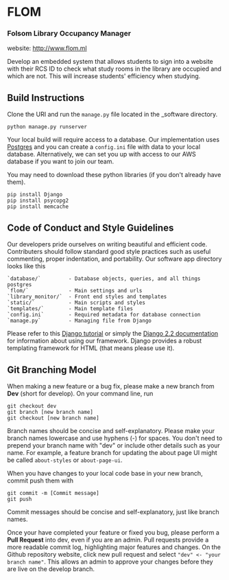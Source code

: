 # FLOM

### Folsom Library Occupancy Manager

website: http://www.flom.ml

Develop an embedded system that allows students to sign into a website with their RCS ID to check what study rooms in the library are occupied and which are not. This will increase students' efficiency when studying. 

## Build Instructions

Clone the URI and run the `manage.py` file located in the \_software directory.

`python manage.py runserver`

Your local build will require access to a database. Our implementation uses [Postgres](https://www.postgresql.org/) and you can create a `config.ini` file with data to your local database. Alternatively, we can set you up with access to our AWS database if you want to join our team.

You may need to download these python libraries (if you don't already have them).

```pip install Django``` \
```pip install psycopg2``` \
```pip install memcache``` 

## Code of Conduct and Style Guidelines

Our developers pride ourselves on writing beautiful and efficient code. Contributers should follow standard good style practices such as
useful commenting, proper indentation, and portability. Our software app directory looks like this

    `database/`         - Database objects, queries, and all things postgres 
    `flom/`             - Main settings and urls 
    `library_monitor/`  - Front end styles and templates 
    `static/`           - Main scripts and styles 
    `templates/`        - Main template files 
    `config.ini`        - Required metadata for database connection 
    `manage.py`         - Managing file from Django 
    
Please refer to this [Django tutorial](https://docs.djangoproject.com/en/2.2/intro/tutorial01/) or simply the 
[Django 2.2 documentation](https://docs.djangoproject.com/en/2.2/) for information about using our framework. Django provides a robust templating framework for HTML (that means please use it).

## Git Branching Model

When making a new feature or a bug fix, please make a new branch from **Dev** (short for develop). On your command line, run 

`git checkout dev` \
`git branch [new branch name]` \
`git checkout [new branch name]` 

Branch names should be concise and self-explanatory. Please make your branch names lowercase and use hyphens (-) for spaces. You don't need to prepend your branch name with "dev" or include other details such as your name. For example, a feature branch for updating the about page UI might be called `about-styles` or `about-page-ui`. 

When you have changes to your local code base in your new branch, commit push them with 

`git commit -m [Commit message]` \
`git push` 

Commit messages should be concise and self-explanatory, just like branch names. 

Once your have completed your feature or fixed you bug, please perform a **Pull Request** into dev, even if you are an admin. Pull requests provide a more readable commit log, highlighting major features and changes. On the Github repository website, click new pull request and select `"dev" <- "your branch name"`. This allows an admin to approve your changes before they are live on the develop branch. 
